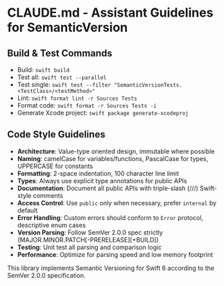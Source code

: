 # CLAUDE.md - Assistant Guidelines for SemanticVersion

## Build & Test Commands
- Build: `swift build`
- Test all: `swift test --parallel`
- Test single: `swift test --filter "SemanticVersionTests.<TestClass>/<testMethod>"`
- Lint: `swift format lint -r Sources Tests`
- Format code: `swift format -r Sources Tests -i`
- Generate Xcode project: `swift package generate-xcodeproj`

## Code Style Guidelines
- **Architecture**: Value-type oriented design, immutable where possible
- **Naming**: camelCase for variables/functions, PascalCase for types, UPPERCASE for constants
- **Formatting**: 2-space indentation, 100 character line limit
- **Types**: Always use explicit type annotations for public APIs
- **Documentation**: Document all public APIs with triple-slash (///) Swift-style comments
- **Access Control**: Use `public` only when necessary, prefer `internal` by default
- **Error Handling**: Custom errors should conform to `Error` protocol, descriptive enum cases
- **Version Parsing**: Follow SemVer 2.0.0 spec strictly (MAJOR.MINOR.PATCH[-PRERELEASE][+BUILD])
- **Testing**: Unit test all parsing and comparison logic
- **Performance**: Optimize for parsing speed and low memory footprint

This library implements Semantic Versioning for Swift 6 according to the SemVer 2.0.0 specification.
